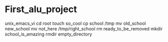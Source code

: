 # First_alu_project
unix_emacs_vi
cd root
touch so_cool
cp school /tmp
mv old_school new_school
mv not_here /tmp/right_school
rm ready_to_be_removed
mkdir school_is_amazing
rmdir empty_directory
